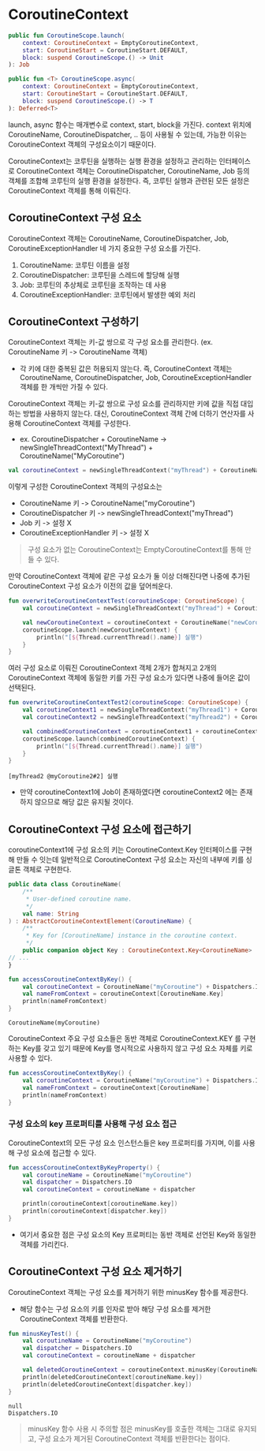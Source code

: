 # CoroutineContext

```kotlin
public fun CoroutineScope.launch(
    context: CoroutineContext = EmptyCoroutineContext,
    start: CoroutineStart = CoroutineStart.DEFAULT,
    block: suspend CoroutineScope.() -> Unit
): Job

public fun <T> CoroutineScope.async(
    context: CoroutineContext = EmptyCoroutineContext,
    start: CoroutineStart = CoroutineStart.DEFAULT,
    block: suspend CoroutineScope.() -> T
): Deferred<T>
```

launch, async 함수는 매개변수로 context, start, block을 가진다.
context 위치에 CoroutineName, CoroutineDispatcher, .. 등이 사용될 수 있는데, 가능한 이유는 CoroutineContext 객체의 구성요소이기 때문이다.

CoroutineContext는 코루틴을 실행하는 실행 환경을 설정하고 관리하는 인터페이스로 CoroutineContext 객체는 CoroutineDispatcher, CoroutineName, Job 등의 객체를 조합해 코루틴의 실행 환경을 설정한다.
즉, 코루틴 실행과 관련된 모든 설정은 CoroutineContext 객체를 통해 이뤄진다.

## CoroutineContext 구성 요소

CoroutineContext 객체는 CoroutineName, CoroutineDispatcher, Job, CoroutineExceptionHandler 네 가지 중요한 구성 요소를 가진다.
1. CoroutineName: 코루틴 이름을 설정
2. CoroutineDispatcher: 코루틴을 스레드에 할당해 실행
3. Job: 코루틴의 추상체로 코루틴을 조작하는 데 사용
4. CoroutineExceptionHandler: 코루틴에서 발생한 예외 처리

## CoroutineContext 구성하기

CoroutineContext 객체는 키-값 쌍으로 각 구성 요소를 관리한다. (ex. CoroutineName 키 -> CoroutineName 객체)
- 각 키에 대한 중복된 값은 허용되지 않는다. 즉, CoroutineContext 객체는 CoroutineName, CoroutineDispatcher, Job, CoroutineExceptionHandler 객체를 한 개씩만 가질 수 있다.

CoroutineContext 객체는 키-값 쌍으로 구성 요소를 관리하지만 키에 값을 직접 대입하는 방법을 사용하지 않는다.
대신, CoroutineContext 객체 간에 더하기 연산자를 사용해 CoroutineContext 객체를 구성한다.
- ex. CoroutineDispatcher + CoroutineName -> newSingleThreadContext("MyThread") + CoroutineName("MyCoroutine")

```kotlin
val coroutineContext = newSingleThreadContext("myThread") + CoroutineName("myCoroutine")
```

이렇게 구성한 CoroutineContext 객체의 구성요소는 
- CoroutineName 키 -> CoroutineName("myCoroutine")
- CoroutineDispatcher 키 -> newSingleThreadContext("myThread")
- Job 키 -> 설정 X
- CoroutineExceptionHandler 키 -> 설정 X

> 구성 요소가 없는 CoroutineContext는 EmptyCoroutineContext를 통해 만들 수 있다.

만약 CoroutineContext 객체에 같은 구성 요소가 둘 이상 더해진다면 나중에 추가된 CoroutineContext 구성 요소가 이전의 값을 덮어씌운다.

```kotlin
fun overwriteCoroutineContextTest(coroutineScope: CoroutineScope) {
    val coroutineContext = newSingleThreadContext("myThread") + CoroutineName("myCoroutine")

    val newCoroutineContext = coroutineContext + CoroutineName("newCoroutine")
    coroutineScope.launch(newCoroutineContext) {
        println("[${Thread.currentThread().name}] 실행")
    }
}
```

여러 구성 요소로 이뤄진 CoroutineContext 객체 2개가 합쳐지고 2개의 CoroutineContext 객체에 동일한 키를 가진 구성 요소가 있다면 나중에 들어온 값이 선택된다.

```kotlin
fun overwriteCoroutineContextTest2(coroutineScope: CoroutineScope) {
    val coroutineContext1 = newSingleThreadContext("myThread1") + CoroutineName("myCoroutine1")
    val coroutineContext2 = newSingleThreadContext("myThread2") + CoroutineName("myCoroutine2")

    val combinedCoroutineContext = coroutineContext1 + coroutineContext2
    coroutineScope.launch(combinedCoroutineContext) {
        println("[${Thread.currentThread().name}] 실행")
    }
}
```

```text
[myThread2 @myCoroutine2#2] 실행
```

- 만약 coroutineContext1에 Job이 존재하였다면 coroutineContext2 에는 존재하지 않으므로 해당 값은 유지될 것이다.

## CoroutineContext 구성 요소에 접근하기

coroutineContext1에 구성 요소의 키는 CoroutineContext.Key 인터페이스를 구현해 만들 수 잇는데 일반적으로 CoroutineContext 구성 요소는 자신의 내부에 키를 싱글톤 객체로 구현한다.

```kotlin
public data class CoroutineName(
    /**
     * User-defined coroutine name.
     */
    val name: String
) : AbstractCoroutineContextElement(CoroutineName) {
    /**
     * Key for [CoroutineName] instance in the coroutine context.
     */
    public companion object Key : CoroutineContext.Key<CoroutineName>
// ...
}
```

```kotlin
fun accessCoroutineContextByKey() {
    val coroutineContext = CoroutineName("myCoroutine") + Dispatchers.IO
    val nameFromContext = coroutineContext[CoroutineName.Key]
    println(nameFromContext)
}
```

```text
CoroutineName(myCoroutine)
```

CoroutineContext 주요 구성 요소들은 동반 객체로 CoroutineContext.KEY 를 구현하는 Key를 갖고 있기 때문에 Key를 명시적으로 사용하지 않고 구성 요소 자체를 키로 사용할 수 있다.

```kotlin
fun accessCoroutineContextByKey() {
    val coroutineContext = CoroutineName("myCoroutine") + Dispatchers.IO
    val nameFromContext = coroutineContext[CoroutineName]
    println(nameFromContext)
}
```

### 구성 요소의 key 프로퍼티를 사용해 구성 요소 접근

CoroutineContext의 모든 구성 요소 인스턴스들은 key 프로퍼티를 가지며, 이를 사용해 구성 요소에 접근할 수 있다.

```kotlin
fun accessCoroutineContextByKeyProperty() {
    val coroutineName = CoroutineName("myCoroutine")
    val dispatcher = Dispatchers.IO
    val coroutineContext = coroutineName + dispatcher

    println(coroutineContext[coroutineName.key])
    println(coroutineContext[dispatcher.key])
}
```

- 여기서 중요한 점은 구성 요소의 Key 프로퍼티는 동반 객체로 선언된 Key와 동일한 객체를 가리킨다.

## CoroutineContext 구성 요소 제거하기

CoroutineContext 객체는 구성 요소를 제거하기 위한 minusKey 함수를 제공한다.
- 해당 함수는 구성 요소의 키를 인자로 받아 해당 구성 요소를 제거한 CoroutineContext 객체를 반환한다.

```kotlin
fun minusKeyTest() {
    val coroutineName = CoroutineName("myCoroutine")
    val dispatcher = Dispatchers.IO
    val coroutineContext = coroutineName + dispatcher

    val deletedCoroutineContext = coroutineContext.minusKey(CoroutineName)
    println(deletedCoroutineContext[coroutineName.key])
    println(deletedCoroutineContext[dispatcher.key])
}
```

```text
null
Dispatchers.IO
```

> minusKey 함수 사용 시 주의할 점은 minusKey를 호출한 객체는 그대로 유지되고, 구성 요소가 제거된 CoroutineContext 객체를 반환한다는 점이다.

